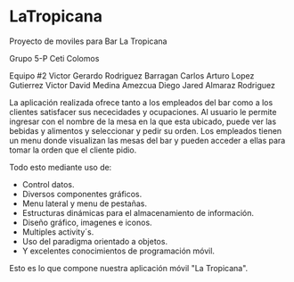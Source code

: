 # LaTropicana
Proyecto de moviles para Bar La Tropicana

Grupo 5-P
Ceti Colomos

Equipo #2 
Victor Gerardo Rodriguez Barragan
Carlos Arturo Lopez Gutierrez
Victor David Medina Amezcua
Diego Jared Almaraz Rodriguez


La aplicación realizada ofrece tanto a los empleados del bar como a los clientes satisfacer sus nececidades y ocupaciones.
Al usuario le permite ingresar con el nombre de la mesa en la que esta ubicado, puede ver las bebidas y alimentos y seleccionar y pedir su orden.
Los empleados tienen un menu donde visualizan las mesas del bar y pueden acceder a ellas para tomar la orden que el cliente pidio.

Todo esto mediante uso de:
- Control datos.
- Diversos componentes gráficos.
- Menu lateral y menu de pestañas.
- Estructuras dinámicas para el almacenamiento de información.
- Diseño gráfico, imagenes e iconos.
- Multiples activity´s.
- Uso del paradigma orientado a objetos.
- Y excelentes conocimientos de programación móvil.

Esto es lo que compone nuestra aplicación móvil "La Tropicana".

